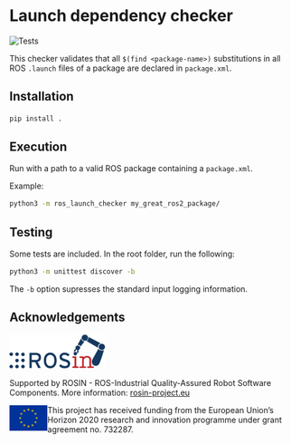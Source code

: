 # Launch dependency checker
![Tests](https://github.com/rosin-project/ros_launch_checker/workflows/Tests/badge.svg)

This checker validates that all `$(find <package-name>)` substitutions in all ROS `.launch` files of a package are declared in `package.xml`.


## Installation

```bash
pip install .
```

## Execution
Run with a path to a valid ROS package containing a `package.xml`.

Example:

```bash
python3 -m ros_launch_checker my_great_ros2_package/
```

## Testing

Some tests are included. In the root folder, run the following:

```bash
python3 -m unittest discover -b
```

The `-b` option supresses the standard input logging information.

## Acknowledgements

<!--
    ROSIN acknowledgement from the ROSIN press kit
    @ https://github.com/rosin-project/press_kit
-->

<a href="http://rosin-project.eu">
  <img src="https://raw.githubusercontent.com/rosin-project/press_kit/master/img/rosin_ack_logo_wide.png" alt="rosin_logo" height="60">
</a>

Supported by ROSIN - ROS-Industrial Quality-Assured Robot Software Components.
More information: <a href="http://rosin-project.eu">rosin-project.eu</a>

<img src="https://raw.githubusercontent.com/rosin-project/press_kit/master/img/rosin_eu_flag.jpg" alt="eu_flag" height="45" align="left" >

This project has received funding from the European Union’s Horizon 2020 research and innovation programme under grant agreement no. 732287.

